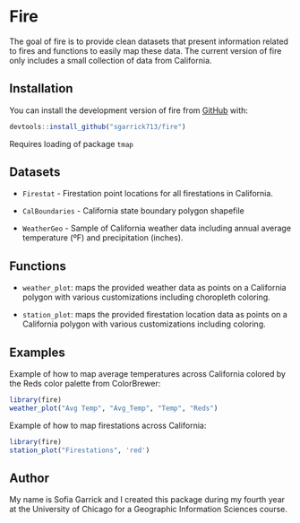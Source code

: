 
# Fire

The goal of fire is to provide clean datasets that present information related to fires and functions to easily map these data. The current version of fire only includes a small collection of data from California.

## Installation

You can install the development version of fire from [GitHub](https://github.com/sgarrick713/fire) with:

``` r
devtools::install_github("sgarrick713/fire")
```

Requires loading of package `tmap`

## Datasets

- `Firestat` - Firestation point locations for all firestations in California.

- `CalBoundaries` - California state boundary polygon shapefile

- `WeatherGeo` - Sample of California weather data including annual average temperature (ºF) and precipitation (inches).

## Functions
- `weather_plot`: maps the provided weather data as points on a California polygon with various customizations including choropleth coloring.

- `station_plot`: maps the provided firestation location data as points on a California polygon with various customizations including coloring.

## Examples

Example of how to map average temperatures across California colored by the Reds color palette from ColorBrewer:
``` r
library(fire)
weather_plot("Avg Temp", "Avg_Temp", "Temp", "Reds")
```
Example of how to map firestations across California:
``` r
library(fire)
station_plot("Firestations", 'red')
```
## Author

My name is Sofia Garrick and I created this package during my fourth year at the University of Chicago for a Geographic Information Sciences course. 
